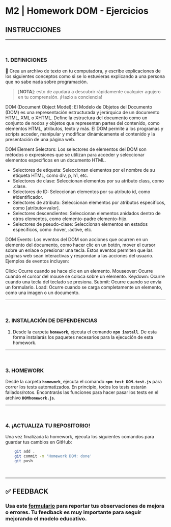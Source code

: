 # **M2 | Homework DOM - Ejercicios**

## **INSTRUCCIONES**

---

</br>

### **1. DEFINICIONES**

📝 Crea un archivo de texto en tu computadora, y escribe explicaciones de los siguientes conceptos como si se lo estuvieras explicando a una persona que no sabe nada sobre programación.

> [**NOTA**]: esto de ayudará a descubrir rápidamente cualquier agujero en tu comprensión. ¡Hazlo a conciencia!

DOM (Document Object Model):
El Modelo de Objetos del Documento (DOM) es una representación estructurada y jerárquica de un documento HTML, XML o XHTML. Define la estructura del documento como un conjunto de nodos y objetos que representan partes del contenido, como elementos HTML, atributos, texto y más. El DOM permite a los programas y scripts acceder, manipular y modificar dinámicamente el contenido y la presentación de una página web.

DOM Element Selectors:
Los selectores de elementos del DOM son métodos o expresiones que se utilizan para acceder y seleccionar elementos específicos en un documento HTML. 

- Selectores de etiqueta: Seleccionan elementos por el nombre de su etiqueta HTML, como div, p, h1, etc.
- Selectores de clase: Seleccionan elementos por su atributo class, como .clase.
- Selectores de ID: Seleccionan elementos por su atributo id, como #identificador.
- Selectores de atributo: Seleccionan elementos por atributos específicos, como [atributo=valor].
- Selectores descendientes: Seleccionan elementos anidados dentro de otros elementos, como elemento-padre elemento-hijo.
- Selectores de pseudo-clase: Seleccionan elementos en estados específicos, como :hover, :active, etc.

DOM Events:
Los eventos del DOM son acciones que ocurren en un elemento del documento, como hacer clic en un botón, mover el cursor sobre un enlace o presionar una tecla. Estos eventos permiten que las páginas web sean interactivas y respondan a las acciones del usuario. Ejemplos de eventos incluyen:

Click: Ocurre cuando se hace clic en un elemento.
Mouseover: Ocurre cuando el cursor del mouse se coloca sobre un elemento.
Keydown: Ocurre cuando una tecla del teclado se presiona.
Submit: Ocurre cuando se envía un formulario.
Load: Ocurre cuando se carga completamente un elemento, como una imagen o un documento.

---

</br>

### **2. INSTALACIÓN DE DEPENDENCIAS**

1. Desde la carpeta **`homework`**, ejecuta el comando **`npm install`**. De esta forma instalarás los paquetes necesarios para la ejecución de esta homework.

---

</br>

### **3. HOMEWORK**

Desde la carpeta **`homework`**, ejecuta el comando **`npm test DOM.test.js`** para correr los tests automatizados. En principio, todos los tests estarán fallados/rotos. Encontrarás las funciones para hacer pasar los tests en el archivo **`DOMhomework.js`**.

---

</br>

### **4. ¡ACTUALIZA TU REPOSITORIO!**

Una vez finalizada la homework, ejecuta los siguientes comandos para guardar tus cambios en GitHub:

```bash
	git add .
	git commit -m 'Homework DOM: done'
	git push
```

</br >

---

## **✅ FEEDBACK**

### Usa este [**formulario**](https://docs.google.com/forms/d/e/1FAIpQLSe1MybH_Y-xcp1RP0jKPLndLdJYg8cwyHkSb9MwSrEjoxyzWg/viewform) para reportar tus observaciones de mejora o errores. Tu feedback es muy importante para seguir mejorando el modelo educativo.
